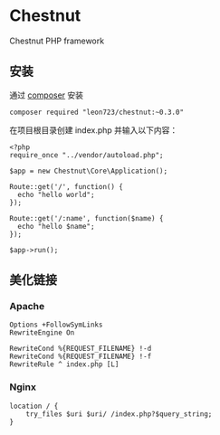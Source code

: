 # Chestnut
Chestnut PHP framework

## 安装

通过 [composer](http://www.phpcomposer.com/) 安装


```
composer required "leon723/chestnut:~0.3.0"
```

在项目根目录创建 index.php 并输入以下内容：

```
<?php
require_once "../vendor/autoload.php";

$app = new Chestnut\Core\Application();

Route::get('/', function() {
  echo "hello world";
});

Route::get('/:name', function($name) {
  echo "hello $name";
});

$app->run();
```

## 美化链接

### Apache

```
Options +FollowSymLinks
RewriteEngine On

RewriteCond %{REQUEST_FILENAME} !-d
RewriteCond %{REQUEST_FILENAME} !-f
RewriteRule ^ index.php [L]
```

### Nginx

```
location / {
    try_files $uri $uri/ /index.php?$query_string;
}
```
